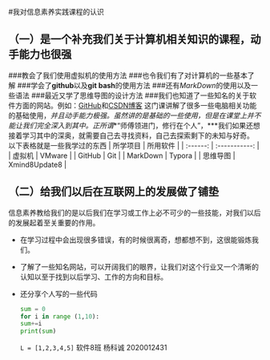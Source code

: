 #我对信息素养实践课程的认识

## （一）是一个补充我们关于计算机相关知识的课程，动手能力也很强  

###教会了我们使用虚拟机的使用方法
###也令我们有了对计算机的一些基本了解
###学会了**github**以及**git bash**的使用方法
###还有*MarkDown*的使用以及一些语法
###最近又学了思维导图的设计方法
###我们也知道了一些知名的关于软件方面的网站。例如：[GitHub](https://github.com/)和[CSDN博客](https://blog.csdn.net/)
这门课讲解了很多一些电脑相关功能的基础使用，*并且动手能力极强。*虽然讲的是基础的一些使用，但是在课堂上并不能让我们完全深入到其中。正所谓***“师傅领进门，修行在个人”，***我们如果还想接着学习其中的深奥，就需要自己去寻找资料，自己去探索剩下的未知与好奇。
     以下表格就是一些我学过的东西
| 所学项目 |   所用软件    |
| :------: | :-----------: |
|  虚拟机  |    VMware     |
|  GitHub  |      Git      |
| MarkDown |    Typora     |
| 思维导图 | Xmind8Update8 |
## （二）给我们以后在互联网上的发展做了铺垫

   信息素养教给我们的是以后我们在学习或工作上必不可少的一些技能，对我们以后的发展起着至关重要的作用。
* 在学习过程中会出现很多错误，有的时候很离奇，想都想不到，这很能锻炼我们。

* 了解了一些知名网站，可以开阔我们的眼界，让我们对这个行业又一个清晰的认知以至于找到以后学习、工作的方向和目标。

* 还分享个人写的一些代码
   ```python
   sum = 0
   for i in range (1,10):
   sum+=i
   print(sum)
   ```
   `L = [1,2,3,4,5]`
   软件8班 杨科诚 2020012431
